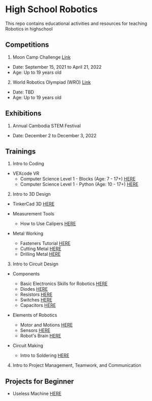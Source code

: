 # High School Robotics
This repo contains educational activities and resources for teaching Robotics in highschool


## Competitions 
1. Moon Camp Challenge [Link](https://mooncampchallenge.org/#1631704003944-28a0dede-789d)
* Date: September 15, 2021 to April 21, 2022
* Age: Up to 19 years old

2. World Robotics Olympiad (WRO) [Link](https://wro-association.org/competition/2022-season/)
* Date: TBD
* Age: Up to 19 years old

## Exhibitions
1. Annual Cambodia STEM Festival
* Date: December 2 to December 3, 2022

## Trainings
1. Intro to Coding
* VEXcode VR
  * Computer Science Level 1 - Blocks (Age: 7 - 17+) [HERE](https://education.vex.com/stemlabs/cs/computer-science-level-1-blocks)
  * Computer Science Level 1 - Python (Age: 10 - 17+) [HERE](https://education.vex.com/stemlabs/cs/computer-science-level-1-python)

2. Intro to 3D Design
* TinkerCad 3D [HERE]()

* Measurement Tools
  * How to Use Calipers [HERE](https://www.instructables.com/How-to-Use-Calipers/)

* Metal Working
  * Fasteners Tutorial [HERE](https://www.instructables.com/Fasteners-Tutorial/)
  * Cutting Metal [HERE](https://www.instructables.com/Cutting-Metal/)
  * Drilling Metal [HERE](https://www.instructables.com/Drilling-Metal/)

3. Intro to Circuit Design
* Components
  * Basic Electronics Skills for Robotics [HERE](https://www.instructables.com/Basic-Electronics-Skills-for-Robotics/)
  * Diodes [HERE](https://www.instructables.com/Diodes/)
  * Resistors [HERE](https://www.instructables.com/Resistors/)
  * Switches [HERE](https://www.instructables.com/Switches/)
  * Capacitors [HERE](https://www.instructables.com/Capacitors-2/)

* Elements of Robotics
  * Motor and Motions [HERE](https://www.instructables.com/Motors-and-Motion/)
  * Sensors [HERE](https://www.instructables.com/Sensors-2/)
  * Robot's Brain [HERE](https://www.instructables.com/Robot-Brains/)

* Circuit Making
  * Intro to Soldering [HERE](https://www.instructables.com/Intro-to-Soldering/)

4. Intro to Project Management, Teamwork, and Communication


## Projects for Beginner
* Useless Machine [HERE](https://www.instructables.com/Useless-Machine-Instructions/)
